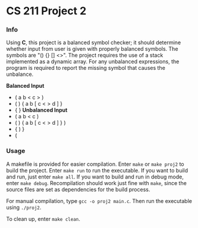 # CS 211 Project 2

### Info
Using **C**, this project is a balanced symbol checker; it should determine whether input from user is given with properly balanced symbols. The symbols are "() {} [] <>". The project requires the use of a stack implemented as a dynamic array. For any unbalanced expressions, the program is required to report the missing symbol that causes the unbalance.

**Balanced Input**
- ( a b < c > )
- ( ) { a b [ c < > d ] }
- { }
**Unbalanced Input**
- ( a b < c )
- ( ) { a b [ c < > d ] } )
- { ) }
- (

### Usage
A makefile is provided for easier compilation. Enter `make` or `make proj2` to build the project. Enter `make run` to run the executable. If you want to build and run, just enter `make all`. If you want to build and run in debug mode, enter `make debug`.
Recompilation should work just fine with `make`, since the source files are set as dependencies for the build process.

For manual compilation, type `gcc -o proj2 main.c`. Then run the executable using `./proj2`.

To clean up, enter `make clean`.